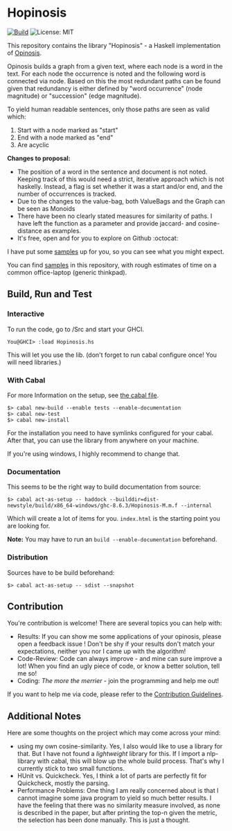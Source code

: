 # Hopinosis

[![Build](https://github.com/Twonki/Hopinosis/workflows/HaskellCI/badge.svg)](https://github.com/Twonki/Hopinosis/actions) 
![License: MIT](https://img.shields.io/badge/License-MIT-hotpink.svg)

This repository contains the library "Hopinosis" - a Haskell implementation of [Opinosis](https://kavita-ganesan.com/opinosis/). 


Opinosis builds a graph from a given text, where each node is a word in the text. For each node the occurrence is noted and the following word is connected via node.
Based on this the most redundant paths can be found given that redundancy is either defined by "word occurrence" (node magnitude) or "succession" (edge magnitude). 

To yield human readable sentences, only those paths are seen as valid which:
1. Start with a node marked as "start"
2. End with a node marked as "end"
3. Are acyclic

**Changes to proposal:**
- The position of a word in the sentence and document is not noted. Keeping track of this would need a strict, iterative approach which is not haskelly. 
  Instead, a flag is set whether it was a start and/or end, and the number of occurrences is tracked. 
- Due to the changes to the value-bag, both ValueBags and the Graph can be seen as Monoids 
- There have been no clearly stated measures for similarity of paths. I have left the function as a parameter and provide jaccard- and cosine-distance as examples. 
- It's free, open and for you to explore on Github :octocat:

I have put some [samples](./samples.md) up for you, so you can see what you might expect. 

You can find [samples](samples.md) in this repository, with rough estimates of time on a common office-laptop (generic thinkpad).

## Build, Run and Test
### Interactive
To run the code, go to /Src and start your GHCI. 

`You@GHCI> :load Hopinosis.hs`

This will let you use the lib. (don't forget to run cabal configure once! You will need libraries.)

### With Cabal
For more Information on the setup, see [the cabal file](Hopinosis.cabal).

```shell
$> cabal new-build --enable tests --enable-documentation
$> cabal new-test
$> cabal new-install
```

For the installation you need to have symlinks configured for your cabal. 
After that, you can use the library from anywhere on your machine. 

If you're using windows, I highly recommend to change that. 

### Documentation
This seems to be the right way to build documentation from source:

```shell
$> cabal act-as-setup -- haddock --builddir=dist-newstyle/build/x86_64-windows/ghc-8.6.3/Hopinosis-M.m.f --internal
```

Which will create a lot of items for you. `index.html` is the starting point you are looking for.  

**Note:** You may have to run an `build --enable-documentation` beforehand. 

### Distribution 
Sources have to be build beforehand:

```shell
$> cabal act-as-setup -- sdist --snapshot
```

## Contribution
You're contribution is welcome! There are several topics you can help with:

* Results: If you can show me some applications of your opinosis, please open a feedback issue ! Don't be shy if your results don't match your expectations, neither you nor I came up with the  algorithm!
* Code-Review: Code can always improve - and mine can sure improve a lot! When you find an ugly piece of code, or know a better solution, tell me so!
* Coding: *The more the merrier* - join the programming and help me out!

If you want to help me via code, please refer to the [Contribution Guidelines](CONTRIBUTING.md).

## Additional Notes
Here are some thoughts on the project which may come across your mind:
- using my own cosine-similarity. Yes, I also would like to use a library for that. But I have not found a *lightweight* library for this.
  If I import a nlp-library with cabal, this will blow up the whole build process. That's why I currently stick to two small functions. 
- HUnit vs. Quickcheck. Yes, I think a lot of parts are perfectly fit for Quickcheck, mostly the parsing.
- Performance Problems: One thing I am really concerned about is that I cannot imagine some java program to yield so much better results. I have the feeling that there was no similarity measure involved, as none is described in the paper, but after printing the top-n given the metric, the selection has been done manually. This is just a thought. 
